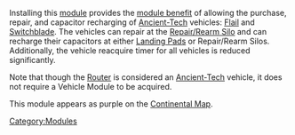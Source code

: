 Installing this [module](modules.md) provides the [module
benefit](module_benefit.md) of allowing the purchase, repair,
and capacitor recharging of [Ancient-Tech](Ancient-Tech.md)
vehicles: [Flail](Flail.md) and
[Switchblade](Switchblade.md). The vehicles can repair at the
[Repair/Rearm Silo](Repair_Rearm_Silo.md) and can recharge their
capacitors at either [Landing Pads](Landing_Pad.md) or
Repair/Rearm Silos. Additionally, the vehicle reacquire timer for all
vehicles is reduced significantly.

Note that though the [Router](Router.md) is considered an
[Ancient-Tech](Ancient-Tech.md) vehicle, it does not require a
Vehicle Module to be acquired.

This module appears as purple on the [Continental
Map](Continental_Map.md).

[Category:Modules](Category:Modules.md)
